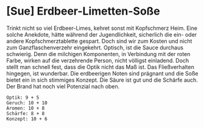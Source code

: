 # \[Sue\] Erdbeer-Limetten-Soße

Trinkt nicht so viel Erdbeer-Limes, kehret sonst mit Kopfschmerz Heim. Eine solche Anekdote, hätte während der Jugendlichkeit, sicherlich die ein- oder andere Kopfschmerztablette gespart. Doch sind wir zum Kosten und nicht zum Ganzflaschenverzehr eingekehrt. Optisch, ist die Sauce durchaus schwierig. Denn die milchigen Komponenten, in Verbindung mit der roten Farbe, wirken auf die verzehrende Person, nicht völligst einladend. Doch stellt man schnell fest, dass die Optik nicht das Maß ist. Das Fließverhalten hingegen, ist wunderbar. Die erdbeerigen Noten sind prägnant und die Soße bietet ein in sich stimmiges Konzept. Die Säure ist gut und die Schärfe auch. Der Brand hat noch viel Potenzial nach oben.



```text
Optik: 9 + 5
Geruch: 10 + 10
Aromen: 10 + 8
Schärfe: 8 + 8
Konzept: 10 + 6
```

